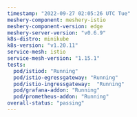```yaml
---
timestamp: "2022-09-27 02:05:26 UTC Tue"
meshery-component: meshery-istio
meshery-component-version: edge
meshery-server-version: "v0.6.9"
k8s-distro: minikube
k8s-version: "v1.20.11"
service-mesh: istio
service-mesh-version: "1.15.1"
tests:
  pod/istiod: "Running"
  pod/istio-egressgateway: "Running"
  pod/istio-ingressgateway:  "Running"
  pod/grafana-addon: "Running"
  pod/prometheus-addon: "Running"
overall-status: "passing"
---
```

